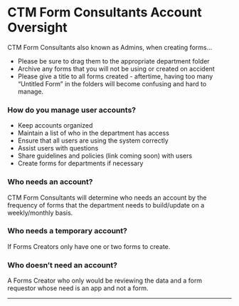 # CTM Form Consultants Account Oversight

CTM Form Consultants also known as Admins, when creating forms...

* Please be sure to drag them to the appropriate department folder
* Archive any forms that you will not be using or created on accident
* Please give a title to all forms created - aftertime, having too many “Untitled Form” in the folders will become confusing and hard to manage.

### How do you manage user accounts?

* Keep accounts organized
* Maintain a list of who in the department has access
* Ensure that all users are using the system correctly
* Assist users with questions
* Share guidelines and policies \(link coming soon\) with users 
* Create forms for departments if necessary

### **Who needs an account?**

CTM Form Consultants will determine who needs an account by the frequency of forms that the department needs to build/update on a weekly/monthly basis.

### **Who needs a temporary account?** 

If Forms Creators only have one or two forms to create.

### **Who doesn’t need an account?**

A Forms Creator who only would be reviewing the data and a form requestor whose need is an app and not a form.  
  




  
****

